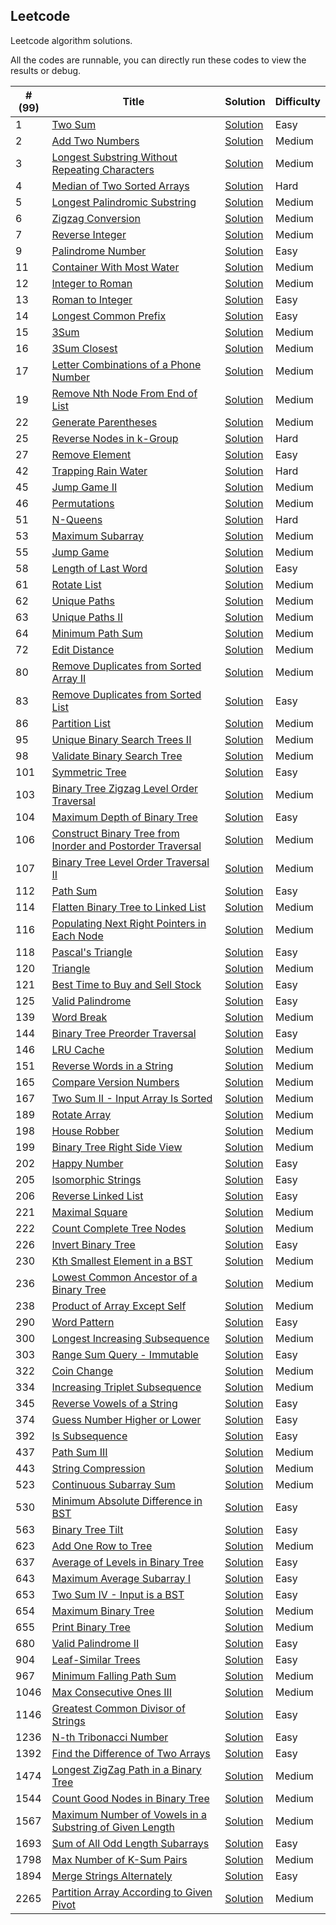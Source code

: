 
Leetcode
---

Leetcode algorithm solutions. 

All the codes are runnable, you can directly run these codes to view the results or debug. 

| #(99) | Title | Solution | Difficulty |
|---| ----- | -------- | ---------- |
|1|[Two Sum](https://leetcode.com/problems/two-sum/)|[Solution](./1.two-sum)|Easy| 
|2|[Add Two Numbers](https://leetcode.com/problems/add-two-numbers/)|[Solution](./2.add-two-numbers)|Medium| 
|3|[Longest Substring Without Repeating Characters](https://leetcode.com/problems/longest-substring-without-repeating-characters/)|[Solution](./3.longest-substring-without-repeating-characters)|Medium| 
|4|[Median of Two Sorted Arrays](https://leetcode.com/problems/median-of-two-sorted-arrays/)|[Solution](./4.median-of-two-sorted-arrays)|Hard| 
|5|[Longest Palindromic Substring](https://leetcode.com/problems/longest-palindromic-substring/)|[Solution](./5.longest-palindromic-substring)|Medium| 
|6|[Zigzag Conversion](https://leetcode.com/problems/zigzag-conversion/)|[Solution](./6.zigzag-conversion)|Medium| 
|7|[Reverse Integer](https://leetcode.com/problems/reverse-integer/)|[Solution](./7.reverse-integer)|Medium| 
|9|[Palindrome Number](https://leetcode.com/problems/palindrome-number/)|[Solution](./9.palindrome-number)|Easy| 
|11|[Container With Most Water](https://leetcode.com/problems/container-with-most-water/)|[Solution](./11.container-with-most-water)|Medium| 
|12|[Integer to Roman](https://leetcode.com/problems/integer-to-roman/)|[Solution](./12.integer-to-roman)|Medium| 
|13|[Roman to Integer](https://leetcode.com/problems/roman-to-integer/)|[Solution](./13.roman-to-integer)|Easy| 
|14|[Longest Common Prefix](https://leetcode.com/problems/longest-common-prefix/)|[Solution](./14.longest-common-prefix)|Easy| 
|15|[3Sum](https://leetcode.com/problems/3sum/)|[Solution](./15.3sum)|Medium| 
|16|[3Sum Closest](https://leetcode.com/problems/3sum-closest/)|[Solution](./16.3sum-closest)|Medium| 
|17|[Letter Combinations of a Phone Number](https://leetcode.com/problems/letter-combinations-of-a-phone-number/)|[Solution](./17.letter-combinations-of-a-phone-number)|Medium| 
|19|[Remove Nth Node From End of List](https://leetcode.com/problems/remove-nth-node-from-end-of-list/)|[Solution](./19.remove-nth-node-from-end-of-list)|Medium| 
|22|[Generate Parentheses](https://leetcode.com/problems/generate-parentheses/)|[Solution](./22.generate-parentheses)|Medium| 
|25|[Reverse Nodes in k-Group](https://leetcode.com/problems/reverse-nodes-in-k-group/)|[Solution](./25.reverse-nodes-in-k-group)|Hard| 
|27|[Remove Element](https://leetcode.com/problems/remove-element/)|[Solution](./27.remove-element)|Easy| 
|42|[Trapping Rain Water](https://leetcode.com/problems/trapping-rain-water/)|[Solution](./42.trapping-rain-water)|Hard| 
|45|[Jump Game II](https://leetcode.com/problems/jump-game-ii/)|[Solution](./45.jump-game-ii)|Medium| 
|46|[Permutations](https://leetcode.com/problems/permutations/)|[Solution](./46.permutations)|Medium| 
|51|[N-Queens](https://leetcode.com/problems/n-queens/)|[Solution](./51.n-queens)|Hard| 
|53|[Maximum Subarray](https://leetcode.com/problems/maximum-subarray/)|[Solution](./53.maximum-subarray)|Medium| 
|55|[Jump Game](https://leetcode.com/problems/jump-game/)|[Solution](./55.jump-game)|Medium| 
|58|[Length of Last Word](https://leetcode.com/problems/length-of-last-word/)|[Solution](./58.length-of-last-word)|Easy| 
|61|[Rotate List](https://leetcode.com/problems/rotate-list/)|[Solution](./61.rotate-list)|Medium| 
|62|[Unique Paths](https://leetcode.com/problems/unique-paths/)|[Solution](./62.unique-paths)|Medium| 
|63|[Unique Paths II](https://leetcode.com/problems/unique-paths-ii/)|[Solution](./63.unique-paths-ii)|Medium| 
|64|[Minimum Path Sum](https://leetcode.com/problems/minimum-path-sum/)|[Solution](./64.minimum-path-sum)|Medium| 
|72|[Edit Distance](https://leetcode.com/problems/edit-distance/)|[Solution](./72.edit-distance)|Medium| 
|80|[Remove Duplicates from Sorted Array II](https://leetcode.com/problems/remove-duplicates-from-sorted-array-ii/)|[Solution](./80.remove-duplicates-from-sorted-array-ii)|Medium| 
|83|[Remove Duplicates from Sorted List](https://leetcode.com/problems/remove-duplicates-from-sorted-list/)|[Solution](./83.remove-duplicates-from-sorted-list)|Easy| 
|86|[Partition List](https://leetcode.com/problems/partition-list/)|[Solution](./86.partition-list)|Medium| 
|95|[Unique Binary Search Trees II](https://leetcode.com/problems/unique-binary-search-trees-ii/)|[Solution](./95.unique-binary-search-trees-ii)|Medium| 
|98|[Validate Binary Search Tree](https://leetcode.com/problems/validate-binary-search-tree/)|[Solution](./98.validate-binary-search-tree)|Medium| 
|101|[Symmetric Tree](https://leetcode.com/problems/symmetric-tree/)|[Solution](./101.symmetric-tree)|Easy| 
|103|[Binary Tree Zigzag Level Order Traversal](https://leetcode.com/problems/binary-tree-zigzag-level-order-traversal/)|[Solution](./103.binary-tree-zigzag-level-order-traversal)|Medium| 
|104|[Maximum Depth of Binary Tree](https://leetcode.com/problems/maximum-depth-of-binary-tree/)|[Solution](./104.maximum-depth-of-binary-tree)|Easy| 
|106|[Construct Binary Tree from Inorder and Postorder Traversal](https://leetcode.com/problems/construct-binary-tree-from-inorder-and-postorder-traversal/)|[Solution](./106.construct-binary-tree-from-inorder-and-postorder-traversal)|Medium| 
|107|[Binary Tree Level Order Traversal II](https://leetcode.com/problems/binary-tree-level-order-traversal-ii/)|[Solution](./107.binary-tree-level-order-traversal-ii)|Medium| 
|112|[Path Sum](https://leetcode.com/problems/path-sum/)|[Solution](./112.path-sum)|Easy| 
|114|[Flatten Binary Tree to Linked List](https://leetcode.com/problems/flatten-binary-tree-to-linked-list/)|[Solution](./114.flatten-binary-tree-to-linked-list)|Medium| 
|116|[Populating Next Right Pointers in Each Node](https://leetcode.com/problems/populating-next-right-pointers-in-each-node/)|[Solution](./116.populating-next-right-pointers-in-each-node)|Medium| 
|118|[Pascal's Triangle](https://leetcode.com/problems/pascals-triangle/)|[Solution](./118.pascals-triangle)|Easy| 
|120|[Triangle](https://leetcode.com/problems/triangle/)|[Solution](./120.triangle)|Medium| 
|121|[Best Time to Buy and Sell Stock](https://leetcode.com/problems/best-time-to-buy-and-sell-stock/)|[Solution](./121.best-time-to-buy-and-sell-stock)|Easy| 
|125|[Valid Palindrome](https://leetcode.com/problems/valid-palindrome/)|[Solution](./125.valid-palindrome)|Easy| 
|139|[Word Break](https://leetcode.com/problems/word-break/)|[Solution](./139.word-break)|Medium| 
|144|[Binary Tree Preorder Traversal](https://leetcode.com/problems/binary-tree-preorder-traversal/)|[Solution](./144.binary-tree-preorder-traversal)|Easy| 
|146|[LRU Cache](https://leetcode.com/problems/lru-cache/)|[Solution](./146.lru-cache)|Medium| 
|151|[Reverse Words in a String](https://leetcode.com/problems/reverse-words-in-a-string/)|[Solution](./151.reverse-words-in-a-string)|Medium| 
|165|[Compare Version Numbers](https://leetcode.com/problems/compare-version-numbers/)|[Solution](./165.compare-version-numbers)|Medium| 
|167|[Two Sum II - Input Array Is Sorted](https://leetcode.com/problems/two-sum-ii-input-array-is-sorted/)|[Solution](./167.two-sum-ii-input-array-is-sorted)|Medium| 
|189|[Rotate Array](https://leetcode.com/problems/rotate-array/)|[Solution](./189.rotate-array)|Medium| 
|198|[House Robber](https://leetcode.com/problems/house-robber/)|[Solution](./198.house-robber)|Medium| 
|199|[Binary Tree Right Side View](https://leetcode.com/problems/binary-tree-right-side-view/)|[Solution](./199.binary-tree-right-side-view)|Medium| 
|202|[Happy Number](https://leetcode.com/problems/happy-number/)|[Solution](./202.happy-number)|Easy| 
|205|[Isomorphic Strings](https://leetcode.com/problems/isomorphic-strings/)|[Solution](./205.isomorphic-strings)|Easy| 
|206|[Reverse Linked List](https://leetcode.com/problems/reverse-linked-list/)|[Solution](./206.reverse-linked-list)|Easy| 
|221|[Maximal Square](https://leetcode.com/problems/maximal-square/)|[Solution](./221.maximal-square)|Medium| 
|222|[Count Complete Tree Nodes](https://leetcode.com/problems/count-complete-tree-nodes/)|[Solution](./222.count-complete-tree-nodes)|Medium| 
|226|[Invert Binary Tree](https://leetcode.com/problems/invert-binary-tree/)|[Solution](./226.invert-binary-tree)|Easy| 
|230|[Kth Smallest Element in a BST](https://leetcode.com/problems/kth-smallest-element-in-a-bst/)|[Solution](./230.kth-smallest-element-in-a-bst)|Medium| 
|236|[Lowest Common Ancestor of a Binary Tree](https://leetcode.com/problems/lowest-common-ancestor-of-a-binary-tree/)|[Solution](./236.lowest-common-ancestor-of-a-binary-tree)|Medium| 
|238|[Product of Array Except Self](https://leetcode.com/problems/product-of-array-except-self/)|[Solution](./238.product-of-array-except-self)|Medium| 
|290|[Word Pattern](https://leetcode.com/problems/word-pattern/)|[Solution](./290.word-pattern)|Easy| 
|300|[Longest Increasing Subsequence](https://leetcode.com/problems/longest-increasing-subsequence/)|[Solution](./300.longest-increasing-subsequence)|Medium| 
|303|[Range Sum Query - Immutable](https://leetcode.com/problems/range-sum-query-immutable/)|[Solution](./303.range-sum-query-immutable)|Easy| 
|322|[Coin Change](https://leetcode.com/problems/coin-change/)|[Solution](./322.coin-change)|Medium| 
|334|[Increasing Triplet Subsequence](https://leetcode.com/problems/increasing-triplet-subsequence/)|[Solution](./334.increasing-triplet-subsequence)|Medium| 
|345|[Reverse Vowels of a String](https://leetcode.com/problems/reverse-vowels-of-a-string/)|[Solution](./345.reverse-vowels-of-a-string)|Easy| 
|374|[Guess Number Higher or Lower](https://leetcode.com/problems/guess-number-higher-or-lower/)|[Solution](./374.guess-number-higher-or-lower)|Easy| 
|392|[Is Subsequence](https://leetcode.com/problems/is-subsequence/)|[Solution](./392.is-subsequence)|Easy| 
|437|[Path Sum III](https://leetcode.com/problems/path-sum-iii/)|[Solution](./437.path-sum-iii)|Medium| 
|443|[String Compression](https://leetcode.com/problems/string-compression/)|[Solution](./443.string-compression)|Medium| 
|523|[Continuous Subarray Sum](https://leetcode.com/problems/continuous-subarray-sum/)|[Solution](./523.continuous-subarray-sum)|Medium| 
|530|[Minimum Absolute Difference in BST](https://leetcode.com/problems/minimum-absolute-difference-in-bst/)|[Solution](./530.minimum-absolute-difference-in-bst)|Easy| 
|563|[Binary Tree Tilt](https://leetcode.com/problems/binary-tree-tilt/)|[Solution](./563.binary-tree-tilt)|Easy| 
|623|[Add One Row to Tree](https://leetcode.com/problems/add-one-row-to-tree/)|[Solution](./623.add-one-row-to-tree)|Medium| 
|637|[Average of Levels in Binary Tree](https://leetcode.com/problems/average-of-levels-in-binary-tree/)|[Solution](./637.average-of-levels-in-binary-tree)|Easy| 
|643|[Maximum Average Subarray I](https://leetcode.com/problems/maximum-average-subarray-i/)|[Solution](./643.maximum-average-subarray-i)|Easy| 
|653|[Two Sum IV - Input is a BST](https://leetcode.com/problems/two-sum-iv-input-is-a-bst/)|[Solution](./653.two-sum-iv-input-is-a-bst)|Easy| 
|654|[Maximum Binary Tree](https://leetcode.com/problems/maximum-binary-tree/)|[Solution](./654.maximum-binary-tree)|Medium| 
|655|[Print Binary Tree](https://leetcode.com/problems/print-binary-tree/)|[Solution](./655.print-binary-tree)|Medium| 
|680|[Valid Palindrome II](https://leetcode.com/problems/valid-palindrome-ii/)|[Solution](./680.valid-palindrome-ii)|Easy| 
|904|[Leaf-Similar Trees](https://leetcode.com/problems/leaf-similar-trees/)|[Solution](./904.leaf-similar-trees)|Easy| 
|967|[Minimum Falling Path Sum](https://leetcode.com/problems/minimum-falling-path-sum/)|[Solution](./967.minimum-falling-path-sum)|Medium| 
|1046|[Max Consecutive Ones III](https://leetcode.com/problems/max-consecutive-ones-iii/)|[Solution](./1046.max-consecutive-ones-iii)|Medium| 
|1146|[Greatest Common Divisor of Strings](https://leetcode.com/problems/greatest-common-divisor-of-strings/)|[Solution](./1146.greatest-common-divisor-of-strings)|Easy| 
|1236|[N-th Tribonacci Number](https://leetcode.com/problems/n-th-tribonacci-number/)|[Solution](./1236.n-th-tribonacci-number)|Easy| 
|1392|[Find the Difference of Two Arrays](https://leetcode.com/problems/find-the-difference-of-two-arrays/)|[Solution](./1392.find-the-difference-of-two-arrays)|Easy| 
|1474|[Longest ZigZag Path in a Binary Tree](https://leetcode.com/problems/longest-zigzag-path-in-a-binary-tree/)|[Solution](./1474.longest-zigzag-path-in-a-binary-tree)|Medium| 
|1544|[Count Good Nodes in Binary Tree](https://leetcode.com/problems/count-good-nodes-in-binary-tree/)|[Solution](./1544.count-good-nodes-in-binary-tree)|Medium| 
|1567|[Maximum Number of Vowels in a Substring of Given Length](https://leetcode.com/problems/maximum-number-of-vowels-in-a-substring-of-given-length/)|[Solution](./1567.maximum-number-of-vowels-in-a-substring-of-given-length)|Medium| 
|1693|[Sum of All Odd Length Subarrays](https://leetcode.com/problems/sum-of-all-odd-length-subarrays/)|[Solution](./1693.sum-of-all-odd-length-subarrays)|Easy| 
|1798|[Max Number of K-Sum Pairs](https://leetcode.com/problems/max-number-of-k-sum-pairs/)|[Solution](./1798.max-number-of-k-sum-pairs)|Medium| 
|1894|[Merge Strings Alternately](https://leetcode.com/problems/merge-strings-alternately/)|[Solution](./1894.merge-strings-alternately)|Easy| 
|2265|[Partition Array According to Given Pivot](https://leetcode.com/problems/partition-array-according-to-given-pivot/)|[Solution](./2265.partition-array-according-to-given-pivot)|Medium| 
 